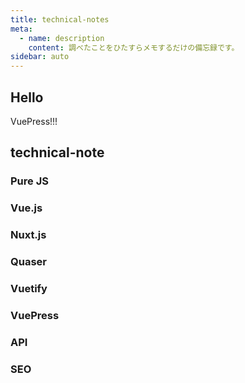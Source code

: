 ```yaml
---
title: technical-notes
meta:
  - name: description
    content: 調べたことをひたすらメモするだけの備忘録です。
sidebar: auto
---
```

<!-- YAML Front Matterここまで -->

<!-- main -->
## Hello
VuePress!!!

<!-- sidebar -->
## technical-note

### Pure JS

### Vue.js

### Nuxt.js

### Quaser

### Vuetify

### VuePress

### API

### SEO
